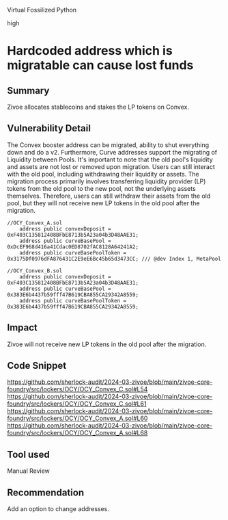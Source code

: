 Virtual Fossilized Python

high

# Hardcoded address which is migratable can cause lost funds

## Summary
Zivoe allocates stablecoins and stakes the LP tokens on Convex. 
## Vulnerability Detail
The Convex booster address can be migrated, ability to shut everything down and do a v2.
Furthermore, Curve addresses support the migrating of Liquidity between Pools. It's important to note that the old pool's liquidity and assets are not lost or removed upon migration. Users can still interact with the old pool, including withdrawing their liquidity or assets. The migration process primarily involves transferring liquidity provider (LP) tokens from the old pool to the new pool, not the underlying assets themselves. Therefore, users can still withdraw their assets from the old pool, but they will not receive new LP tokens in the old pool after the migration.

```solidity
//OCY_Convex_A.sol
    address public convexDeposit = 0xF403C135812408BFbE8713b5A23a04b3D48AAE31;
    address public curveBasePool = 0xDcEF968d416a41Cdac0ED8702fAC8128A64241A2;
    address public curveBasePoolToken = 0x3175Df0976dFA876431C2E9eE6Bc45b65d3473CC; /// @dev Index 1, MetaPool
```
```solidity
//OCY_Convex_B.sol
    address public convexDeposit = 0xF403C135812408BFbE8713b5A23a04b3D48AAE31;
    address public curveBasePool = 0x383E6b4437b59fff47B619CBA855CA29342A8559;
    address public curveBasePoolToken = 0x383E6b4437b59fff47B619CBA855CA29342A8559;
```
## Impact
 Zivoe will not receive new LP tokens in the old pool after the migration.
## Code Snippet
https://github.com/sherlock-audit/2024-03-zivoe/blob/main/zivoe-core-foundry/src/lockers/OCY/OCY_Convex_C.sol#L54
https://github.com/sherlock-audit/2024-03-zivoe/blob/main/zivoe-core-foundry/src/lockers/OCY/OCY_Convex_C.sol#L61
https://github.com/sherlock-audit/2024-03-zivoe/blob/main/zivoe-core-foundry/src/lockers/OCY/OCY_Convex_A.sol#L60
https://github.com/sherlock-audit/2024-03-zivoe/blob/main/zivoe-core-foundry/src/lockers/OCY/OCY_Convex_A.sol#L68

## Tool used

Manual Review

## Recommendation
Add an option to change addresses. 